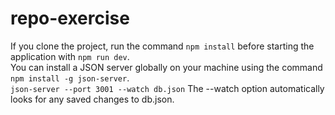 # repo-exercise
If you clone the project, run the command ```npm install``` before starting the application with ```npm run dev```.<br />
You can install a JSON server globally on your machine using the command ```npm install -g json-server```.<br />
```json-server --port 3001 --watch db.json``` The --watch option automatically looks for any saved changes to db.json.<br />